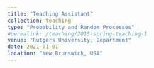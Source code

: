 ```yaml
---
title: "Teaching Assistant"
collection: teaching
type: "Probability and Random Processes"
#permalink: /teaching/2015-spring-teaching-1
venue: "Rutgers University, Department"
date: 2021-01-01
location: "New Brunswick, USA"
---
```






